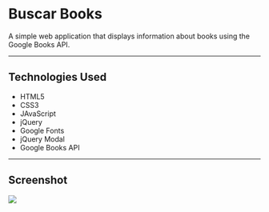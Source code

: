 # Buscar Books

A simple web application that displays information about books using the Google Books API.

---

## Technologies Used

* HTML5
* CSS3
* JAvaScript
* jQuery
* Google Fonts
* jQuery Modal
* Google Books API

---

## Screenshot

![](wireframe.png)
